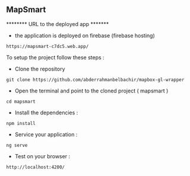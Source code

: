 ## MapSmart

******** URL to the deployed app *******
- the application is deployed on firebase (firebase hosting)

```
https://mapsmart-c7dc5.web.app/
```

To setup the project follow these steps :

- Clone the repository

```
git clone https://github.com/abderrahmanbelbachir/mapbox-gl-wrapper
```

- Open the terminal and point to the cloned project ( mapsmart )

```
cd mapsmart
```


- Install the dependencies : 

```
npm install
```

- Service your application : 

```
ng serve
```

- Test on your browser : 

```
http://localhost:4200/
```

